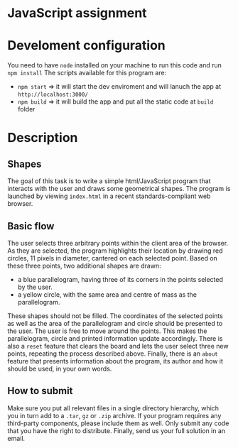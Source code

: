 # JavaScript assignment

# Develoment configuration

You need to have `node` installed on your machine to run this code and run `npm install`
The scripts available for this program are:

* `npm start` => it will start the dev enviroment and will lanuch the app at `http://localhost:3000/`
* `npm build` => it will build the app and put all the static code at `build` folder

# Description
## Shapes
The goal of this task is to write a simple html/JavaScript program that interacts with the user
and draws some geometrical shapes. The program is launched by viewing `index.html` in a
recent standards-compliant web browser.
## Basic flow
The user selects three arbitrary points within the client area of the browser. As they are
selected, the program highlights their location by drawing red circles, 11 pixels in diameter,
cantered on each selected point.
Based on these three points, two additional shapes are drawn:
- a blue parallelogram, having three of its corners in the points selected by the user.
- a yellow circle, with the same area and centre of mass as the parallelogram.

These shapes should not be filled.
The coordinates of the selected points as well as the area of the parallelogram and circle
should be presented to the user.
The user is free to move around the points. This makes the parallelogram, circle and printed
information update accordingly.
There is also a `reset` feature that clears the board and lets the user select three new points,
repeating the process described above. Finally, there is an `about` feature that presents
information about the program, its author and how it should be used, in your own words.
## How to submit
Make sure you put all relevant files in a single directory hierarchy, which you in turn add to a
`.tar`, `gz` or `.zip` archive. If your program requires any third-party components, please include
them as well. Only submit any code that you have the right to distribute. Finally, send us
your full solution in an email.
